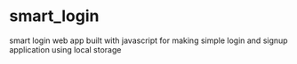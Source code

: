 # smart_login
smart login web app built with javascript for making simple login and signup application using local storage
